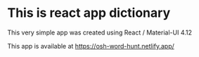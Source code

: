 # This is react app dictionary

This very simple app was created using React / Material-UI 4.12

This app is available at https://osh-word-hunt.netlify.app/
